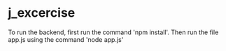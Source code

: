 # j_excercise

To run the backend, first run the command 'npm install'.
Then run the file app.js using the command 'node app.js'

